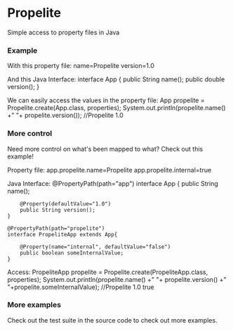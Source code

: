 Propelite
=========

Simple access to property files in Java

### Example

With this property file:
	name=Propelite
	version=1.0
	
And this Java Interface:
	interface App {
		public String name();
		public double version();
	}
	
We can easily access the values in the property file:
	App propelite = Propelite.create(App.class, properties);
	System.out.println(propelite.name() +" "+ propelite.version());		//Propelite 1.0
	
### More control

Need more control on what's been mapped to what? Check out this example!

Property file:
	app.propelite.name=Propelite
	app.propelite.internal=true
	
Java Interface:
	@PropertyPath(path="app")
	interface App {
		public String name();
		
		@Property(defaultValue="1.0")
		public String version();
	}
	
	@PropertyPath(path="propelite")
	interface PropeliteApp extends App{
	
		@Property(name="internal", defaultValue="false")
		public boolean someInternalValue;
	}
	
Access:
	PropeliteApp propelite = Propelite.create(PropeliteApp.class, properties);
	System.out.println(propelite.name() +" "+ propelite.version() +" "+propelite.someInternalValue);		//Propelite 1.0 true
	
### More examples

Check out the test suite in the source code to check out more examples.